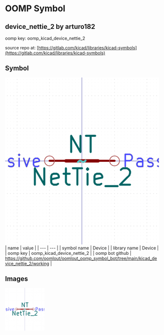 # OOMP Symbol  
## device_nettie_2  by arturo182  
  
oomp key: oomp_kicad_device_nettie_2  
  
source repo at: [https://gitlab.com/kicad/libraries/kicad-symbols](https://gitlab.com/kicad/libraries/kicad-symbols)  
## Symbol  
  
[![working.png](working_600.png)](working.png)  
| name | value | 
| --- | --- | 
| symbol name | Device | 
| library name | Device | 
| oomp key | oomp_kicad_device_nettie_2 | 
| oomp bot github | https://github.com/oomlout/oomlout_oomp_symbol_bot/tree/main/kicad_device_nettie_2/working | 
## Images  
  
[![working.png](working_140.png)](working.png)  
